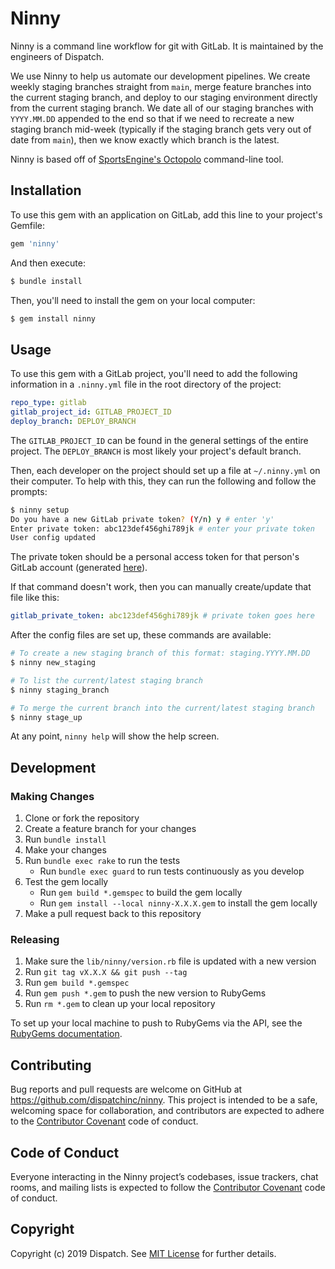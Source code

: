 # Ninny

Ninny is a command line workflow for git with GitLab. It is maintained by the engineers of Dispatch.

We use Ninny to help us automate our development pipelines. We create weekly staging branches straight from `main`, merge feature branches into the current staging branch, and deploy to our staging environment directly from the current staging branch. We date all of our staging branches with `YYYY.MM.DD` appended to the end so that if we need to recreate a new staging branch mid-week (typically if the staging branch gets very out of date from `main`), then we know exactly which branch is the latest.

Ninny is based off of [SportsEngine's Octopolo](https://github.com/sportngin/octopolo) command-line tool.

## Installation

To use this gem with an application on GitLab, add this line to your project's Gemfile:

```ruby
gem 'ninny'
```

And then execute:

```bash
$ bundle install
```

Then, you'll need to install the gem on your local computer:

```bash
$ gem install ninny
```

## Usage

To use this gem with a GitLab project, you'll need to add the following information in a `.ninny.yml` file in the root directory of the project:

```yml
repo_type: gitlab
gitlab_project_id: GITLAB_PROJECT_ID
deploy_branch: DEPLOY_BRANCH
```

The `GITLAB_PROJECT_ID` can be found in the general settings of the entire project. The `DEPLOY_BRANCH` is most likely your project's default branch.

Then, each developer on the project should set up a file at `~/.ninny.yml` on their computer. To help with this, they can run the following and follow the prompts:

```bash
$ ninny setup
Do you have a new GitLab private token? (Y/n) y # enter 'y'
Enter private token: abc123def456ghi789jk # enter your private token
User config updated
```

The private token should be a personal access token for that person's GitLab account (generated [here](https://gitlab.com/-/profile/personal_access_tokens)).

If that command doesn't work, then you can manually create/update that file like this:

```yml
gitlab_private_token: abc123def456ghi789jk # private token goes here
```

After the config files are set up, these commands are available:

```bash
# To create a new staging branch of this format: staging.YYYY.MM.DD
$ ninny new_staging

# To list the current/latest staging branch
$ ninny staging_branch

# To merge the current branch into the current/latest staging branch
$ ninny stage_up

```

At any point, `ninny help` will show the help screen.

## Development

### Making Changes

1. Clone or fork the repository
2. Create a feature branch for your changes
3. Run `bundle install`
4. Make your changes
5. Run `bundle exec rake` to run the tests
    * Run `bundle exec guard` to run tests continuously as you develop
6. Test the gem locally
    * Run `gem build *.gemspec` to build the gem locally
    * Run `gem install --local ninny-X.X.X.gem` to install the gem locally
7. Make a pull request back to this repository

### Releasing

1. Make sure the `lib/ninny/version.rb` file is updated with a new version
2. Run `git tag vX.X.X && git push --tag`
3. Run `gem build *.gemspec`
4. Run `gem push *.gem` to push the new version to RubyGems
5. Run `rm *.gem` to clean up your local repository

To set up your local machine to push to RubyGems via the API, see the [RubyGems documentation](https://guides.rubygems.org/publishing/#publishing-to-rubygemsorg).

## Contributing

Bug reports and pull requests are welcome on GitHub at https://github.com/dispatchinc/ninny. This project is intended to be a safe, welcoming space for collaboration, and contributors are expected to adhere to the [Contributor Covenant](http://contributor-covenant.org) code of conduct.

## Code of Conduct

Everyone interacting in the Ninny project’s codebases, issue trackers, chat rooms, and mailing lists is expected to follow the [Contributor Covenant](http://contributor-covenant.org) code of conduct.

## Copyright

Copyright (c) 2019 Dispatch. See [MIT License](LICENSE.txt) for further details.
